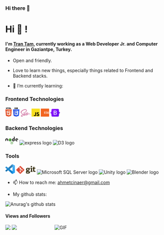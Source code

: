 ### Hi there 👋

# Hi 👋 !

#### I'm [Tran Tam](https://github.com/ahmetcinaer), currently working as a Web Developer Jr. and Computer Engineer in Gaziantpe, Turkey.

<!--
**ahmetcinaer/ahmetcinaer** is a ✨ _special_ ✨ repository because its `README.md` (this file) appears on your GitHub profile.

Here are some ideas to get you started:

- 🔭 I’m currently working on ...
- 🌱 I’m currently learning ...
- 👯 I’m looking to collaborate on ...
- 🤔 I’m looking for help with ...
- 💬 Ask me about ...
- 📫 How to reach me: ...
- 😄 Pronouns: ...
- ⚡ Fun fact: ...
-->
- Open and friendly.
- Love to learn new things, especially things related to Frontend and Backend stacks.

- 🌱 I’m currently learning:

### Frontend Technologies

<div>
  <img src ="./images/html-5.svg" alt="HTML5 logo" width="4%" title='HTML5'/>
  <img src ="./images/css-3.svg" alt="CSS3 logo" width="4%" title='CSS3'/>
  <img src ="./images/sass.svg" alt="Sass logo" width="6%" title='Sass'/>
  <img src ="./images/javascript.svg" alt="JavaScript logo" width="5%" title='JavaScript'/>
  <img src ="./images/es6.svg" alt="ES6 logo" width="5%" title='ES6'/>
  <img src ="./images/Bootstrap_logo.svg.png" alt="vue logo" width="6%" title='Bootstrap'/>
  
  </div>
  
  ### Backend Technologies

<div>
  <img src ="./images/nodejs.svg" alt="Node logo" width="8%" title='Nodejs'/>
  <img src ="![image](https://user-images.githubusercontent.com/44680374/191719611-77dbe792-c9cc-47c8-9889-0a2cdc3cbf00.png)" alt="express logo" width="12%" title='PHP'/>
  <img src ="https://commons.wikimedia.org/wiki/File:.NET_Core_Logo.svg" alt="D3 logo" width="14%" title='.NET CORE'/>
</div>

### Tools

<div>
  <img src ="./images/visual-studio-code.svg" alt="VS Code logo" width="6%" title='Visual Studio Code'/>
  <img src ="./images/git.svg" alt="Git logo" width="12%" title='Git'/>
  <img src ="![image](https://user-images.githubusercontent.com/44680374/191721068-1608cb30-54b3-49c0-bf08-99d9e909509d.png)" alt="Microsoft SQL Server logo" width="12%" title='Microsoft SQL Server"'/>
  <img src ="![image](https://user-images.githubusercontent.com/44680374/191721584-76b3d018-5689-4985-8f90-35a11a867ae4.png)" alt="Unity logo" width="12%" title='Unity'/>
  <img src ="![image](https://user-images.githubusercontent.com/44680374/191721937-e1011910-7212-4172-a86f-1f7fa4cb5649.png)" alt="Blender logo" width="12%" title='Blender'/>
</div>

- 📫 How to reach me: ahmetcinaer@gmail.com

- My github stats:

![Anurag's github stats](https://github-readme-stats.vercel.app/api?username=ahmetcinaer&theme=radical)


####  Views and Followers
![](https://i0.wp.com/s1.uphinh.org/2021/09/09/1a1d60ba032fca679a8bb71ebe5fa649.png)
<a href="https://github.com/ahmetcinaer">
    <img src="https://komarev.com/ghpvc/?username=ahmetcinaer">
	</a><a href="https://github.com/owentr1369"></a>
<img align="right" alt="GIF" src="https://media.giphy.com/media/p4NLw3I4U0idi/giphy.gif" width="350px" />

